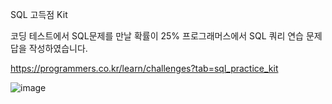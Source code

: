 SQL 고득점 Kit

코딩 테스트에서 SQL문제를 만날 확률이 25%
프로그래머스에서 SQL 쿼리 연습 문제 답을 작성하였습니다.

https://programmers.co.kr/learn/challenges?tab=sql_practice_kit

![image](https://user-images.githubusercontent.com/85555889/126269768-16079fb0-a98f-42d8-b6df-4967a95bd7d3.png)
